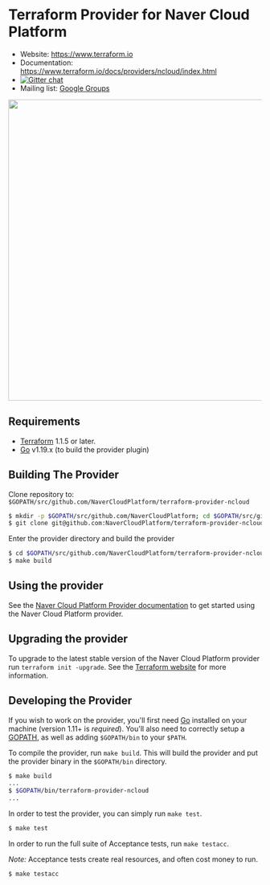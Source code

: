 # Terraform Provider for Naver Cloud Platform

- Website: https://www.terraform.io
- Documentation: https://www.terraform.io/docs/providers/ncloud/index.html
- [![Gitter chat](https://badges.gitter.im/hashicorp-terraform/Lobby.png)](https://gitter.im/hashicorp-terraform/Lobby)
- Mailing list: [Google Groups](http://groups.google.com/group/terraform-tool)

<img src="https://cdn.jsdelivr.net/gh/hashicorp/terraform-website@master/public/img/logo-hashicorp.svg" width="600px">

## Requirements

- [Terraform](https://www.terraform.io/downloads.html) 1.1.5 or later.
- [Go](https://golang.org/doc/install) v1.19.x (to build the provider plugin)

## Building The Provider

Clone repository to: `$GOPATH/src/github.com/NaverCloudPlatform/terraform-provider-ncloud`

```sh
$ mkdir -p $GOPATH/src/github.com/NaverCloudPlatform; cd $GOPATH/src/github.com/NaverCloudPlatform
$ git clone git@github.com:NaverCloudPlatform/terraform-provider-ncloud.git
```

Enter the provider directory and build the provider

```sh
$ cd $GOPATH/src/github.com/NaverCloudPlatform/terraform-provider-ncloud
$ make build
```

## Using the provider

See the [Naver Cloud Platform Provider documentation](http://www.terraform.io/docs/providers/ncloud/index.html) to get started using the Naver Cloud Platform provider.

## Upgrading the provider

To upgrade to the latest stable version of the Naver Cloud Platform provider run `terraform init -upgrade`. See the [Terraform website](https://www.terraform.io/docs/configuration/providers.html#provider-versions) for more information.

## Developing the Provider

If you wish to work on the provider, you'll first need [Go](http://www.golang.org) installed on your machine (version 1.11+ is _required_). You'll also need to correctly setup a [GOPATH](http://golang.org/doc/code.html#GOPATH), as well as adding `$GOPATH/bin` to your `$PATH`.

To compile the provider, run `make build`. This will build the provider and put the provider binary in the `$GOPATH/bin` directory.

```sh
$ make build
...
$ $GOPATH/bin/terraform-provider-ncloud
...
```

In order to test the provider, you can simply run `make test`.

```sh
$ make test
```

In order to run the full suite of Acceptance tests, run `make testacc`.

_Note:_ Acceptance tests create real resources, and often cost money to run.

```sh
$ make testacc
```
